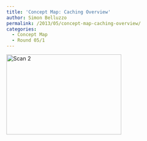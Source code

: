 ```yaml
---
title: 'Concept Map: Caching Overview'
author: Simon Belluzzo
permalink: /2013/05/concept-map-caching-overview/
categories:
  - Concept Map
  - Round 05/1
---
```

[<img class="alignnone size-medium wp-image-2932" alt="Scan 2" src="http://teaching.software-carpentry.org/wp-content/uploads/2013/05/Scan-2-300x210.jpeg" width="300" height="210" />][1]

 [1]: http://teaching.software-carpentry.org/wp-content/uploads/2013/05/Scan-2.jpeg
